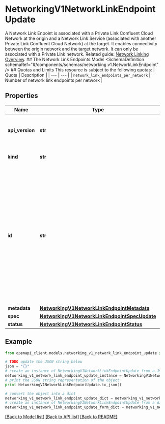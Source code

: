 # NetworkingV1NetworkLinkEndpointUpdate

A Network Link Enpoint is associated with a Private Link Confluent Cloud Network at the origin and a Network Link Service (associated with another Private Link Confluent Cloud Network) at the target. It enables connectivity between the origin network and the target network. It can only be associated with a Private Link network.   Related guide: [Network Linking Overview](https://docs.confluent.io/cloud/current/networking/network-linking.html).  ## The Network Link Endpoints Model <SchemaDefinition schemaRef=\"#/components/schemas/networking.v1.NetworkLinkEndpoint\" />  ## Quotas and Limits This resource is subject to the following quotas:  | Quota | Description | | --- | --- | | `network_link_endpoints_per_network` | Number of network link endpoints per network |

## Properties
Name | Type | Description | Notes
------------ | ------------- | ------------- | -------------
**api_version** | **str** | APIVersion defines the schema version of this representation of a resource. | [optional] [readonly] 
**kind** | **str** | Kind defines the object this REST resource represents. | [optional] [readonly] 
**id** | **str** | ID is the \&quot;natural identifier\&quot; for an object within its scope/namespace; it is normally unique across time but not space. That is, you can assume that the ID will not be reclaimed and reused after an object is deleted (\&quot;time\&quot;); however, it may collide with IDs for other object &#x60;kinds&#x60; or objects of the same &#x60;kind&#x60; within a different scope/namespace (\&quot;space\&quot;). | [optional] [readonly] 
**metadata** | [**NetworkingV1NetworkLinkEndpointMetadata**](NetworkingV1NetworkLinkEndpointMetadata.md) |  | [optional] 
**spec** | [**NetworkingV1NetworkLinkEndpointSpecUpdate**](NetworkingV1NetworkLinkEndpointSpecUpdate.md) |  | [optional] 
**status** | [**NetworkingV1NetworkLinkEndpointStatus**](NetworkingV1NetworkLinkEndpointStatus.md) |  | [optional] 

## Example

```python
from openapi_client.models.networking_v1_network_link_endpoint_update import NetworkingV1NetworkLinkEndpointUpdate

# TODO update the JSON string below
json = "{}"
# create an instance of NetworkingV1NetworkLinkEndpointUpdate from a JSON string
networking_v1_network_link_endpoint_update_instance = NetworkingV1NetworkLinkEndpointUpdate.from_json(json)
# print the JSON string representation of the object
print NetworkingV1NetworkLinkEndpointUpdate.to_json()

# convert the object into a dict
networking_v1_network_link_endpoint_update_dict = networking_v1_network_link_endpoint_update_instance.to_dict()
# create an instance of NetworkingV1NetworkLinkEndpointUpdate from a dict
networking_v1_network_link_endpoint_update_form_dict = networking_v1_network_link_endpoint_update.from_dict(networking_v1_network_link_endpoint_update_dict)
```
[[Back to Model list]](../ccloud/README.md#documentation-for-models) [[Back to API list]](../ccloud/README.md#documentation-for-api-endpoints) [[Back to README]](../ccloud/README.md)


